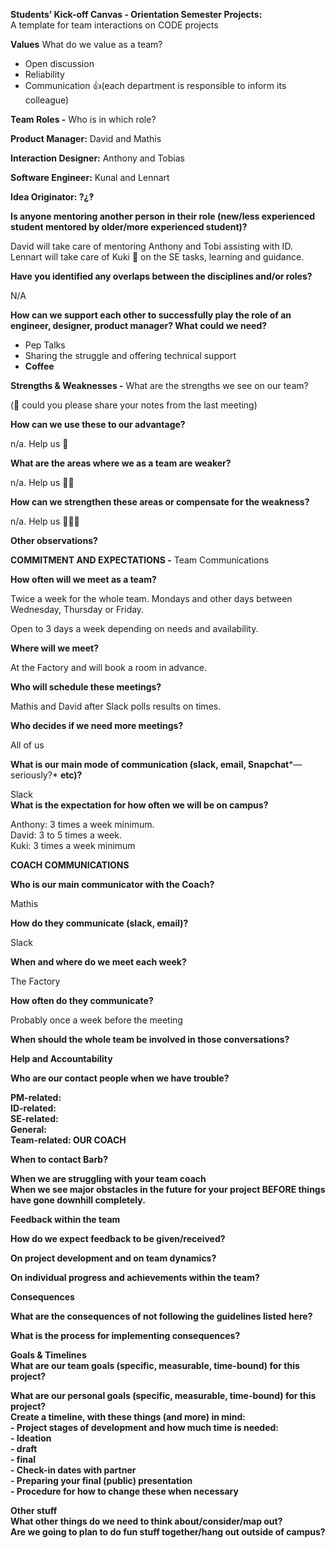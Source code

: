 **Students’ Kick-off Canvas \- Orientation Semester Projects:**  
A template for team interactions on CODE projects

**Values** What do we value as a team?

- Open discussion   
- Reliability   
- Communication 👍(each department is responsible to inform its colleague)

**Team Roles \-** Who is in which role?

**Product Manager:** David and Mathis

**Interaction Designer:** Anthony and Tobias

**Software Engineer:** Kunal and Lennart

**Idea Originator: ?¿‽**

**Is anyone mentoring another person in their role (new/less experienced student mentored by older/more experienced student)?**

David will take care of mentoring Anthony and Tobi assisting with ID.  
Lennart will take care of Kuki 🍪 on the SE tasks, learning and guidance.

**Have you identified any overlaps between the disciplines and/or roles?**

N/A

**How can we support each other to successfully play the role of an engineer, designer, product manager? What could we need?**

- Pep Talks  
- Sharing the struggle and offering technical support   
- **Coffee** 

**Strengths & Weaknesses \-** What are the strengths we see on our team?

(🍪 could you please share your notes from the last meeting)

**How can we use these to our advantage?**

n/a. Help us 🍪

**What are the areas where we as a team are weaker?**

n/a. Help us 🍪🍪

**How can we strengthen these areas or compensate for the weakness?**

n/a. Help us 🍪🍪🍪

**Other observations?** 

**COMMITMENT AND EXPECTATIONS \-** Team Communications

**How often will we meet as a team?**

Twice a week for the whole team. Mondays and other days between Wednesday, Thursday or Friday. 

Open to 3 days a week depending on needs and availability. 

**Where will we meet?**

At the Factory and will book a room in advance.

**Who will schedule these meetings?**

Mathis and David after Slack polls results on times. 

**Who decides if we need more meetings?**

All of us

**What is our main mode of communication (slack, email, Snapchat***—seriously?* **etc)?**

Slack  
**What is the expectation for how often we will be on campus?**

Anthony: 3 times a week minimum.   
David: 3 to 5 times a week.   
Kuki: 3 times a week minimum

**COACH COMMUNICATIONS**

**Who is our main communicator with the Coach?** 

Mathis 

**How do they communicate (slack, email)?**  

Slack 

**When and where do we meet each week?**

The Factory

**How often do they communicate?**

Probably once a week before the meeting

**When should the whole team be involved in those conversations?**

**Help and Accountability**

**Who are our contact people when we have trouble?**

**PM-related:**  
**ID-related:**  
**SE-related:**  
**General:**  
**Team-related: OUR COACH**

**When to contact Barb?**

**When we are struggling with your team coach**  
**When we see major obstacles in the future for your project BEFORE things have gone downhill completely.**

**Feedback within the team**

**How do we expect feedback to be given/received?**

**On project development and on team dynamics?**

**On individual progress and achievements within the team?**

**Consequences**

**What are the consequences of not following the guidelines listed here?**

**What is the process for implementing consequences?**

**Goals & Timelines**  
**What are our team goals (specific, measurable, time-bound) for this project?**

**What are our personal goals (specific, measurable, time-bound) for this project?**  
**Create a timeline, with these things (and more) in mind:**  
**\- Project stages of development and how much time is needed:**  
**\- Ideation**  
**\- draft**  
**\- final**  
**\- Check-in dates with partner**  
**\- Preparing your final (public) presentation**  
**\- Procedure for how to change these when necessary**

**Other stuff**  
**What other things do we need to think about/consider/map out?**  
**Are we going to plan to do fun stuff together/hang out outside of campus?**  
